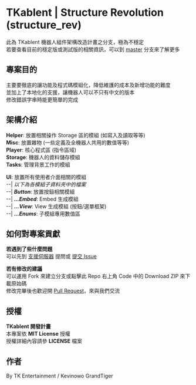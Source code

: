 # TKablent | Structure Revolution (structure_rev)
此為 TKablent 機器人組件架構改造計畫之分支，極為不穩定  
若要查看目前的穩定版或測試版的相關資訊，可以到 [master](https://github.com/TK-Entertainment/tkablent_music) 分支來了解更多  

## 專案目的
主要要徹底的讓功能及程式碼模組化，降低維護的成本及新增功能的難度  
並加上了本地化的支援，讓機器人可以不只有中文的版本  
修改錯誤字串時能更簡單的完成

## 架構介紹
**Helper**: 放置相關操作 Storage 區的模組 (如寫入及讀取等等)  
**Misc**: 放置雜物 (一些定義及全機器人共用的數值等等)  
**Player**: 核心程式區 (指令區域)  
**Storage**: 機器人的資料儲存模組  
**Tasks**: 管理背景工作的模組  
  
**UI**: 放置所有使用者介面相關的模組  
--| *以下為各模組子資料夾中的檔案*  
--| ***Button***: 放置按鈕相關模組  
--| ***...Embed***: Embed 生成模組  
--| ***...View***: View 生成模組 (按鈕/選單框架)  
--| ***...Enums***: 子模組專用數值區

## 如何對專案貢獻
**若遇到了些什麼問題**  
可以先到 [支援伺服器](https://discord.gg/9qrpGh4e7V) 提問或 [提交 Issue](https://github.com/TK-Entertainment/tkablent_music/issues)  
  
**若有修改的建議**  
可以運用 Fork 來建立分支或點擊此 Repo 右上角 Code 中的 Download ZIP 來下載原始碼  
修改完畢後也歡迎開 [Pull Request](https://github.com/TK-Entertainment/tkablent_music/pulls)，來與我們交流  

## 授權
**TKablent 開發計畫**  
本專案依 **MIT License** 授權  
授權詳細內容請參 **LICENSE** 檔案
## 作者
By TK Entertainment / Kevinowo GrandTiger

